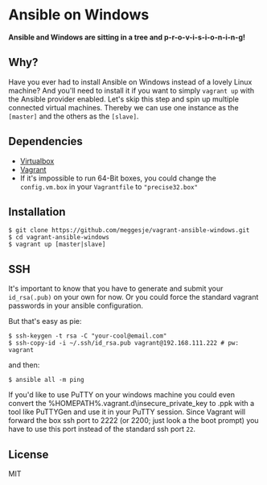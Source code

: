 
# Ansible on Windows

  **Ansible and Windows are sitting in a tree and p-r-o-v-i-s-i-o-n-i-n-g!**

## Why?

  Have you ever had to install Ansible on Windows instead of a lovely Linux
  machine? And you'll need to install it if you want to simply ```vagrant up```
  with the Ansible provider enabled. Let's skip this step and spin up multiple
  connected virtual machines. Thereby we can use one instance as the
  ```[master]``` and the others as the ```[slave]```.

## Dependencies

  - [Virtualbox](https://www.virtualbox.org/)
  - [Vagrant](http://www.vagrantup.com/)
  - If it's impossible to run 64-Bit boxes, you could change the ```config.vm.box``` in your ```Vagrantfile``` to ```"precise32.box"```

## Installation

    $ git clone https://github.com/meggesje/vagrant-ansible-windows.git
    $ cd vagrant-ansible-windows
    $ vagrant up [master|slave]

## SSH

  It's important to know that you have to generate and submit your
  ```id_rsa(.pub)``` on your own for now. Or you could force the standard vagrant
  passwords in your ansible configuration.

  But that's easy as pie:

    $ ssh-keygen -t rsa -C "your-cool@email.com"
    $ ssh-copy-id -i ~/.ssh/id_rsa.pub vagrant@192.168.111.222 # pw: vagrant

  and then:

    $ ansible all -m ping

  If you'd like to use PuTTY on your windows machine you could even convert the
  %HOMEPATH%\.vagrant.d\insecure_private_key to .ppk with a tool like PuTTYGen and
  use it in your PuTTY session. Since Vagrant will forward the box ssh port to
  2222 (or 2200; just look a the boot prompt) you have to use this port instead of
  the standard ssh port ```22```.

## License

  MIT
